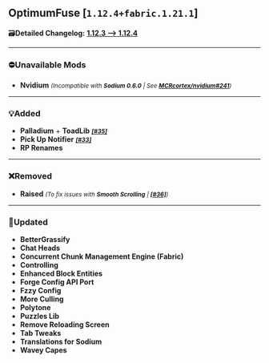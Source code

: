 ## OptimumFuse [`1.12.4+fabric.1.21.1`]

🗃️**Detailed Changelog:** [**1.12.3 --> 1.12.4**](https://github.com/UltimatChamp/optimum-fuse/compare/1.12.3...1.12.4)

<hr>

### ⛔Unavailable Mods

- **Nvidium** _<small>(Incompatible with **Sodium 0.6.0** | See [**MCRcortex/nvidium#241**](https://github.com/MCRcortex/nvidium/issues/241))</small>_

<hr>

### 💡Added

- **Palladium** + **ToadLib** _<small>[**[#35]**](https://github.com/UltimatChamp/optimum-fuse/issues/35)</small>_
- **Pick Up Notifier** _<small>[**[#33]**](https://github.com/UltimatChamp/optimum-fuse/issues/33)</small>_
- **RP Renames**

<hr>

### ❌Removed

- **Raised** _<small>(To fix issues with **Smooth Scrolling** | [**[#36]**](https://github.com/UltimatChamp/optimum-fuse/issues/36))</small>_

<hr>

### 🔄️Updated

- **BetterGrassify**
- **Chat Heads**
- **Concurrent Chunk Management Engine (Fabric)**
- **Controlling**
- **Enhanced Block Entities**
- **Forge Config API Port**
- **Fzzy Config**
- **More Culling**
- **Polytone**
- **Puzzles Lib**
- **Remove Reloading Screen**
- **Tab Tweaks**
- **Translations for Sodium**
- **Wavey Capes**
